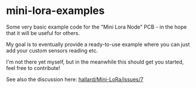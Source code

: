# mini-lora-examples
Some very basic example code for the "Mini Lora Node" PCB - in the hope that it will be useful for others.

My goal is to eventually provide a ready-to-use example where you can just add your custom sensors reading etc.

I'm not there yet myself, but in the meanwhile this should get you started, feel free to contribute!

See also the discussion here: [hallard/Mini-LoRa/issues/7](https://github.com/hallard/Mini-LoRa/issues/7)

